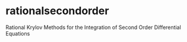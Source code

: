 # rationalsecondorder
Rational Krylov Methods for the Integration of Second Order Differential Equations

